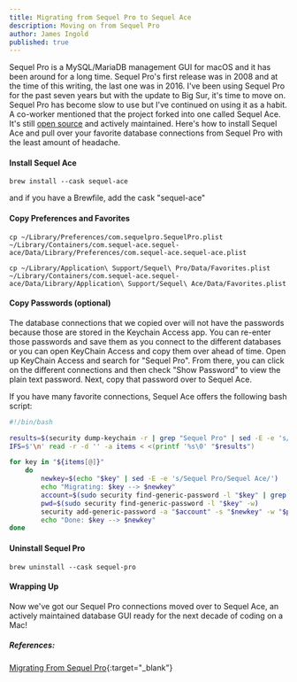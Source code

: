 ```yaml
---
title: Migrating from Sequel Pro to Sequel Ace
description: Moving on from Sequel Pro
author: James Ingold
published: true
---
```


Sequel Pro is a MySQL/MariaDB management GUI for macOS and it has been around for a long time. Sequel Pro's first release was in 2008 and at the time of this writing, the last one was in 2016. I've been using Sequel Pro for the past seven years but with the update to Big Sur, it's time to move on. Sequel Pro has become slow to use but I've continued on using it as a habit. A co-worker mentioned that the project forked into one called Sequel Ace. It's still [open source](https://github.com/Sequel-Ace/Sequel-Ace) and actively maintained. Here's how to install Sequel Ace and pull over your favorite database connections from Sequel Pro with the least amount of headache.

#### Install Sequel Ace

`brew install --cask sequel-ace`

and if you have a Brewfile, add the cask "sequel-ace"

#### Copy Preferences and Favorites

```
cp ~/Library/Preferences/com.sequelpro.SequelPro.plist ~/Library/Containers/com.sequel-ace.sequel-ace/Data/Library/Preferences/com.sequel-ace.sequel-ace.plist
```

```
cp ~/Library/Application\ Support/Sequel\ Pro/Data/Favorites.plist ~/Library/Containers/com.sequel-ace.sequel-ace/Data/Library/Application\ Support/Sequel\ Ace/Data/Favorites.plist
```

#### Copy Passwords (optional)

The database connections that we copied over will not have the passwords because those are stored in the Keychain Access app. You can re-enter those passwords and save them as you connect to the different databases or you can open KeyChain Access and copy them over ahead of time. Open up KeyChain Access and search for "Sequel Pro". From there, you can click on the different connections and then check "Show Password" to view the plain text password. Next, copy that password over to Sequel Ace.

If you have many favorite connections, Sequel Ace offers the following bash script:

```bash
#!/bin/bash

results=$(security dump-keychain -r | grep "Sequel Pro" | sed -E -e 's/^.*"([^"]+)"$/\1/' | sort | uniq)
IFS=$'\n' read -r -d '' -a items < <(printf '%s\0' "$results")

for key in "${items[@]}"
    do
        newkey=$(echo "$key" | sed -E -e 's/Sequel Pro/Sequel Ace/')
        echo "Migrating: $key --> $newkey"
        account=$(sudo security find-generic-password -l "$key" | grep "acct\"<blob>" | sed -E -e 's/^.*"acct"<blob>="(.+)"$/\1/')
        pwd=$(sudo security find-generic-password -l "$key" -w)
        security add-generic-password -a "$account" -s "$newkey" -w "$pwd" -T "/Applications/Sequel Ace.app" -U
        echo "Done: $key --> $newkey"
done
```

#### Uninstall Sequel Pro

`brew uninstall --cask sequel-pro`

#### Wrapping Up

Now we've got our Sequel Pro connections moved over to Sequel Ace, an actively maintained database GUI ready for the next decade of coding on a Mac!

##### References:

[Migrating From Sequel Pro](https://sequel-ace.com/get-started/migrating-from-sequel-pro.html){:target="\_blank"}

